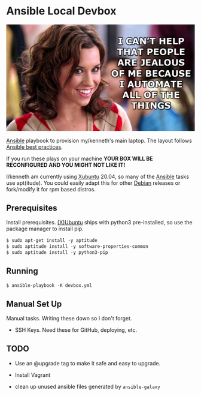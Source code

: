 # Ansible Local Devbox

![jealous](image/automate-jealous.jpeg)

[Ansible][ansible] playbook to provision my/kenneth's main laptop. The layout follows [Ansible best
practices][ansible-best-practices].

If you run these plays on your machine __YOUR BOX WILL BE RECONFIGURED AND YOU MIGHT NOT LIKE IT!__

I/kenneth am currently using [Xubuntu][xubuntu] 20.04, so many of the [Ansible][ansible] tasks use apt(itude). You could easily adapt this for other
[Debian][debian] releases or fork/modify it for rpm based distros.

## Prerequisites

Install prerequisites. [(X)Ubuntu][xubuntu] ships with python3 pre-installed, so use the package manager to install pip.

    $ sudo apt-get install -y aptitude
    $ sudo aptitude install -y software-properties-common 
    $ sudo aptitude install -y python3-pip

## Running

    $ ansible-playbook -K devbox.yml

## Manual Set Up

Manual tasks. Writing these down so I don't forget.

- SSH Keys. Need these for GitHub, deploying, etc.

## TODO

- Use an @upgrade tag to make it safe and easy to upgrade.

- Install Vagrant

- clean up unused ansible files generated by `ansible-galaxy`

<!-- refs-->
[ansible-best-practices]: https://docs.ansible.com/ansible/latest/user_guide/playbooks_best_practices.html "ansible best practices"
[ansible]: https://ansible.com "Ansible Home Page"
[debian]: https://www.debian.org "debian home page"
[xubuntu]: https://xubuntu.org "xubuntu home page"
